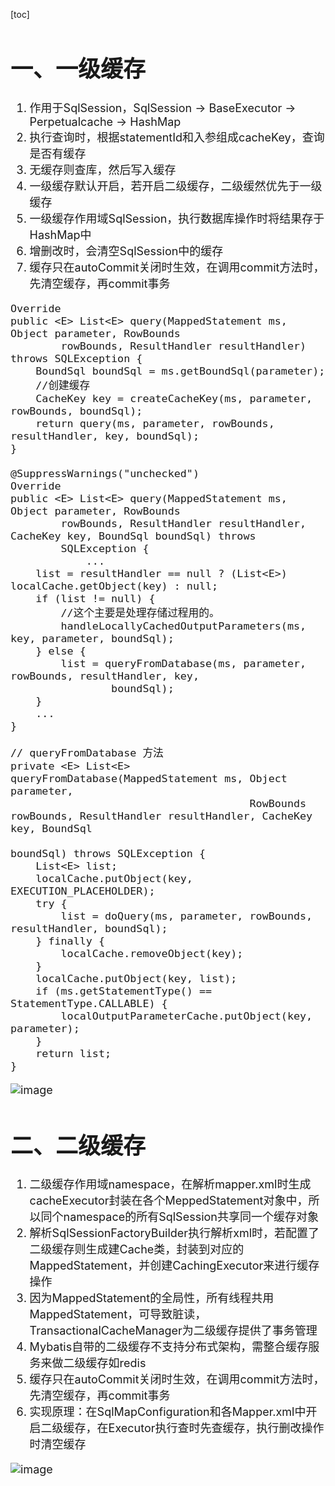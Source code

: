 [toc]
<font size=4>
# 一、一级缓存
1. 作用于SqlSession，SqlSession -> BaseExecutor -> Perpetualcache -> HashMap 
2. 执行查询时，根据statementId和入参组成cacheKey，查询是否有缓存
3. 无缓存则查库，然后写入缓存
4. 一级缓存默认开启，若开启二级缓存，二级缓然优先于一级缓存
5. 一级缓存作用域SqlSession，执行数据库操作时将结果存于HashMap中
6. 增删改时，会清空SqlSession中的缓存
7. 缓存只在autoCommit关闭时生效，在调用commit方法时，先清空缓存，再commit事务


```
Override
public <E> List<E> query(MappedStatement ms, Object parameter, RowBounds
        rowBounds, ResultHandler resultHandler) throws SQLException {
    BoundSql boundSql = ms.getBoundSql(parameter);
    //创建缓存
    CacheKey key = createCacheKey(ms, parameter, rowBounds, boundSql);
    return query(ms, parameter, rowBounds, resultHandler, key, boundSql);
}

@SuppressWarnings("unchecked")
Override
public <E> List<E> query(MappedStatement ms, Object parameter, RowBounds
        rowBounds, ResultHandler resultHandler, CacheKey key, BoundSql boundSql) throws
        SQLException {
            ...
    list = resultHandler == null ? (List<E>) localCache.getObject(key) : null;
    if (list != null) {
        //这个主要是处理存储过程用的。
        handleLocallyCachedOutputParameters(ms, key, parameter, boundSql);
    } else {
        list = queryFromDatabase(ms, parameter, rowBounds, resultHandler, key,
                boundSql);
    }
    ...
}

// queryFromDatabase 方法
private <E> List<E> queryFromDatabase(MappedStatement ms, Object parameter,
                                      RowBounds rowBounds, ResultHandler resultHandler, CacheKey key, BoundSql
                                              boundSql) throws SQLException {
    List<E> list;
    localCache.putObject(key, EXECUTION_PLACEHOLDER);
    try {
        list = doQuery(ms, parameter, rowBounds, resultHandler, boundSql);
    } finally {
        localCache.removeObject(key);
    }
    localCache.putObject(key, list);
    if (ms.getStatementType() == StatementType.CALLABLE) {
        localOutputParameterCache.putObject(key, parameter);
    }
    return list;
}
```


![image](images/10895-1623295660664)




# 二、二级缓存
1. 二级缓存作用域namespace，在解析mapper.xml时生成cacheExecutor封装在各个MeppedStatement对象中，所以同个namespace的所有SqlSession共享同一个缓存对象
2. 解析SqlSessionFactoryBuilder执行解析xml时，若配置了二级缓存则生成建Cache类，封装到对应的MappedStatement，并创建CachingExecutor来进行缓存操作
3. 因为MappedStatement的全局性，所有线程共用MappedStatement，可导致脏读，TransactionalCacheManager为二级缓存提供了事务管理
4. Mybatis自带的二级缓存不支持分布式架构，需整合缓存服务来做二级缓存如redis
5. 缓存只在autoCommit关闭时生效，在调用commit方法时，先清空缓存，再commit事务
6. 实现原理：在SqlMapConfiguration和各Mapper.xml中开启二级缓存，在Executor执行查时先查缓存，执行删改操作时清空缓存
    <settings>
       <setting name="cacheEnabled" value="true"/>
    </settings>

![image](images/10897)
</font>
